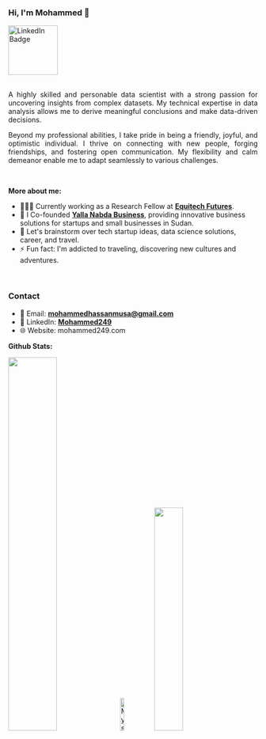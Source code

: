 <!-- Introduction -->

### Hi, I'm Mohammed :wave:


<div>

<a href="https://www.linkedin.com/in/mohammed249/" target="_blank">
  <img alt="LinkedIn Badge" width="100px" src="https://img.shields.io/badge/-LinkedIn-blue?style=for-the-badge&logo=Linkedin&logoColor=white" />
</a>

</div>


<br/>


<!-- Bio and interest -->
<div>
<p align="justify">
A highly skilled and personable data scientist with a strong passion for uncovering insights from complex datasets. My technical expertise in data analysis allows me to derive meaningful conclusions and make data-driven decisions.
</p>

<p align="justify">
Beyond my professional abilities, I take pride in being a friendly, joyful, and optimistic individual. I thrive on connecting with new people, forging friendships, and fostering open communication. My flexibility and calm demeanor enable me to adapt seamlessly to various challenges.
</p>  
</br>


**More about me:**

- 👨🏽‍💻  Currently working as a Research Fellow at [**Equitech Futures**](https://www.equitechfutures.com/).
- 🌟  I Co-founded [**Yalla Nabda Business**](https://www.ynb.sd/), providing innovative business solutions for startups and small businesses in Sudan.
- 💬  Let's brainstorm over tech startup ideas, data science solutions, career, and travel.
- ⚡  Fun fact: I'm addicted to traveling, discovering new cultures and adventures.

<br/>

### Contact

- 📨 Email: [**mohammedhassanmusa@gmail.com**](mailto:mohammedhassanmusa@gmail.com)
- 🔗 LinkedIn: [**Mohammed249**](https://linkedin.com/in/mohammed249/)
- 🌐 Website: mohammed249.com


<!-- Stats -->

**Github Stats:**

<div align="left">
<picture>
<source media="(prefers-color-scheme: light)" srcset="https://github-readme-stats-eight-theta.vercel.app/api?username=mohammed-249&&count_private=true&show_icons=true&bg_color=ffffff&title_color=1f1f1f&text_color=1f1f1f&icon_color=ffbb00&hide_border=true">
<img width="44%" src="https://github-readme-stats-eight-theta.vercel.app/api?username=mohammed-249&&count_private=true&show_icons=true&bg_color=0D1117&title_color=ffffff&text_color=929292&icon_color=F1E05A&hide_border=true"/>
</picture>

<picture>
 <img width="13%"  title="🔥 Get streak stats for your profile at git.io/streak-stats" alt="My streak" src="https://github-readme-streak-stats.herokuapp.com/?user=mohammed-249&theme=github-dark-blue&hide_border=true&stroke=0000&hide_total_contributions=true&background=060A0CD0&hide_current_streak=true&card_width=130"/>
</picture>

<picture>
<source media="(prefers-color-scheme: light)" srcset="https://github-readme-stats-eight-theta.vercel.app/api/top-langs/?username=mohammed-249&layout=compact&bg_color=ffffff&title_color=1f1f1f&text_color=1f1f1f&hide_border=true">
<img width="34%" src="https://github-readme-stats-eight-theta.vercel.app/api/top-langs/?username=mohammed-249&layout=compact&bg_color=0D1117&title_color=ffffff&text_color=929292&hide_border=true" />
</picture>

</div>


       
</p>

<br/>

